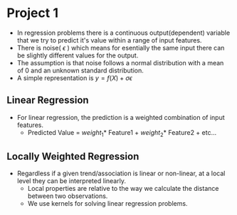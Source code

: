 # Project 1
* In regression problems there is a continuous output(dependent) variable that we try to predict it's value within a range of input features.
* There is noise( $ϵ$ ) which means for esentially the same input there can be slightly different values for the output.
* The assumption is that noise follows a normal distribution with a mean of 0 and an unknown standard distribution.
* A simple representation is $y=f(X)+σϵ$
## Linear Regression
* For linear regression, the prediction is a weighted combination of input features.
  * Predicted Value = $weight_1 *$ Feature1 + $weight_2 *$ Feature2 +  etc... 
## Locally Weighted Regression
* Regardless if a given trend/association is linear or non-linear, at a local level they can be interpreted linearly.
  * Local properties are relative to the way we calculate the distance between two observations.
  * We use kernels for solving linear regression problems.
